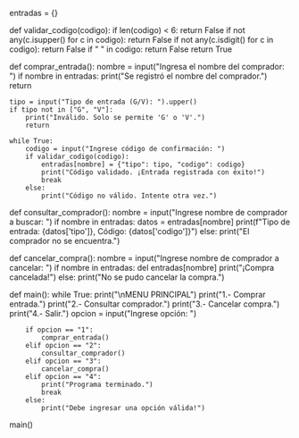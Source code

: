 entradas = {}

def validar_codigo(codigo):
    if len(codigo) < 6:
        return False
    if not any(c.isupper() for c in codigo):
        return False
    if not any(c.isdigit() for c in codigo):
        return False
    if " " in codigo:
        return False
    return True

def comprar_entrada():
    nombre = input("Ingresa el nombre del comprador: ")
    if nombre in entradas:
        print("Se registró el nombre del comprador.")
        return
    
    tipo = input("Tipo de entrada (G/V): ").upper()
    if tipo not in ["G", "V"]:
        print("Inválido. Solo se permite 'G' o 'V'.")
        return
    
    while True:
        codigo = input("Ingrese código de confirmación: ")
        if validar_codigo(codigo):
            entradas[nombre] = {"tipo": tipo, "codigo": codigo}
            print("Código validado. ¡Entrada registrada con éxito!")
            break
        else:
            print("Código no válido. Intente otra vez.")

def consultar_comprador():
    nombre = input("Ingrese nombre de comprador a buscar: ")
    if nombre in entradas:
        datos = entradas[nombre]
        print(f"Tipo de entrada: {datos['tipo']}, Código: {datos['codigo']}")
    else:
        print("El comprador no se encuentra.")

def cancelar_compra():
    nombre = input("Ingrese nombre de comprador a cancelar: ")
    if nombre in entradas:
        del entradas[nombre]
        print("¡Compra cancelada!")
    else:
        print("No se pudo cancelar la compra.")

def main():
    while True:
        print("\nMENU PRINCIPAL")
        print("1.- Comprar entrada.")
        print("2.- Consultar comprador.")
        print("3.- Cancelar compra.")
        print("4.- Salir.")
        opcion = input("Ingrese opción: ")
        
        if opcion == "1":
            comprar_entrada()
        elif opcion == "2":
            consultar_comprador()
        elif opcion == "3":
            cancelar_compra()
        elif opcion == "4":
            print("Programa terminado.")
            break
        else:
            print("Debe ingresar una opción válida!")
main()
